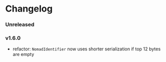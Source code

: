 # Changelog

### Unreleased

### v1.6.0

- refactor: `NomadIdentifier` now uses shorter serialization if top 12 bytes
  are empty
